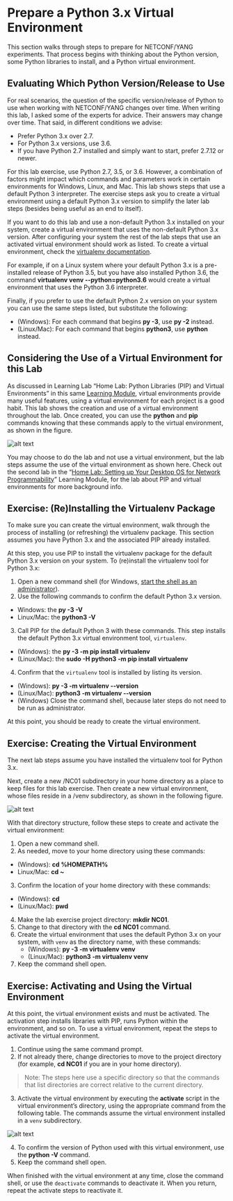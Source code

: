 # Prepare a Python 3.x Virtual Environment

This section walks through steps to prepare for NETCONF/YANG experiments. That process begins with thinking about the Python version, some Python libraries to install, and a Python virtual environment.

## Evaluating Which Python Version/Release to Use

For real scenarios, the question of the specific version/release of Python to use when working with NETCONF/YANG changes over time. When writing this lab, I asked some of the experts for advice. Their answers may change over time. That said, in different conditions we advise:

-   Prefer Python 3.x over 2.7.
-   For Python 3.x versions, use 3.6.
-   If you have Python 2.7 installed and simply want to start, prefer 2.7.12 or newer.

For this lab exercise, use Python 2.7, 3.5, or 3.6. However, a combination of factors might impact which commands and parameters work in certain environments for Windows, Linux, and Mac. This lab shows steps that use a default Python 3 interpreter. The exercise steps ask you to create a virtual environment using a default Python 3.x version to simplify the later lab steps (besides being useful as an end to itself).

If you want to do this lab and use a non-default Python 3.x installed on your system, create a virtual environment that uses the non-default Python 3.x version. After configuring your system the rest of the lab steps that use an activated virtual environment should work as listed. To create a virtual environment, check the [virtualenv documentation](https://virtualenv.pypa.io/en/stable/reference/).

For example, if on a Linux system where your default Python 3.x is a pre-installed release of Python 3.5, but you have also installed Python 3.6, the command **virtualenv venv --python=python3.6** would create a virtual environment that uses the Python 3.6 interpreter.

Finally, if you prefer to use the default Python 2.x version on your system you can use the same steps listed, but substitute the following:

-   (Windows): For each command that begins **py -3**, use **py -2** instead.
-   (Linux/Mac): For each command that begins **python3**, use **python** instead.

## Considering the Use of a Virtual Environment for this Lab

As discussed in Learning Lab “Home Lab: Python Libraries (PIP) and Virtual Environments” in this same [Learning Module](https://learninglabs.cisco.com/modules/home-lab-desktop), virtual environments provide many useful features, using a virtual environment for each project is a good habit. This lab shows the creation and use of a virtual environment throughout the lab. Once created, you can use the **python** and **pip** commands knowing that these commands apply to the virtual environment, as shown in the figure.

![alt text](/posts/files/02-netconf-04-home-lab-netconf/assets/images/desktop-4-03.png)


You may choose to do the lab and not use a virtual environment, but the lab steps assume the use of the virtual environment as shown here. Check out the second lab in the “[Home Lab: Setting up Your Desktop OS for Network Programmability](https://learninglabs.cisco.com/modules/home-lab-desktop)” Learning Module, for the lab about PIP and virtual environments for more background info.

## Exercise: (Re)Installing the Virtualenv Package

To make sure you can create the virtual environment, walk through the process of installing (or refreshing) the virtualenv package. This section assumes you have Python 3.x and the associated PIP already installed.

At this step, you use PIP to install the virtualenv package for the default Python 3.x version on your system. To (re)install the virtualenv tool for Python 3.x:

1.  Open a new command shell (for Windows, [start the shell as an administrator](https://technet.microsoft.com/en-us/library/cc947813.aspx)).
2.  Use the following commands to confirm the default Python 3.x version.
  -   Windows: the **py -3 -V**
  -   Linux/Mac: the **python3 -V**
3.  Call PIP for the default Python 3 with these commands. This step installs the default Python 3.x virtual environment tool, `virtualenv`.
  -   (Windows): the **py -3 -m pip install virtualenv** 
  -   (Linux/Mac): the **sudo -H python3 -m pip install virtualenv** 
4.  Confirm that the `virtualenv` tool is installed by listing its version.
  -   (Windows): **py -3 -m virtualenv --version**
  -   (Linux/Mac): **python3 -m virtualenv --version**
  -   (Windows) Close the command shell, because later steps do not need to be run as administrator.

At this point, you should be ready to create the virtual environment.

## Exercise: Creating the Virtual Environment

The next lab steps assume you have installed the virtualenv tool for Python 3.x.

Next, create a new /NC01 subdirectory in your home directory as a place to keep files for this lab exercise. Then create a new virtual environment, whose files reside in a /venv subdirectory, as shown in the following figure.

![alt text](/posts/files/02-netconf-04-home-lab-netconf/assets/images/desktop-4-04.png)


With that directory structure, follow these steps to create and activate the virtual environment:

1.  Open a new command shell.
2.  As needed, move to your home directory using these commands:
  -   (Windows): **cd %HOMEPATH%**
  -   Linux/Mac: **cd ~**
3.  Confirm the location of your home directory with these commands:
  -   (Windows): **cd**
  -   (Linux/Mac): **pwd**
4.  Make the lab exercise project directory: **mkdir NC01**.
5.  Change to that directory with the **cd NC01** command.
6.  Create the virtual environment that uses the default Python 3.x on your system, with `venv` as the directory name, with these commands:
    -   (Windows): **py -3 -m virtualenv venv**
    -   (Linux/Mac): **python3 -m virtualenv venv**
7.  Keep the command shell open.

## Exercise: Activating and Using the Virtual Environment

At this point, the virtual environment exists and must be activated. The activation step installs libraries with PIP, runs Python within the environment, and so on. To use a virtual environment, repeat the steps to activate the virtual environment.

1.  Continue using the same command prompt.
2.  If not already there, change directories to move to the project directory (for example, **cd NC01** if you are in your home directory).

> Note: The steps here use a specific directory so that the commands that list directories are correct relative to the current directory.

3.  Activate the virtual environment by executing the **activate** script in the virtual environment’s directory, using the appropriate command from the following table. The commands assume the virtual environment installed in a `venv` subdirectory.

![alt text](/posts/files/02-netconf-04-home-lab-netconf/assets/images/desktop-4-table-01.png)

4.  To confirm the version of Python used with this virtual environment, use the **python -V** command.
5.  Keep the command shell open.

When finished with the virtual environment at any time, close the command shell, or use the `deactivate` commands to deactivate it. When you return, repeat the activate steps to reactivate it.

